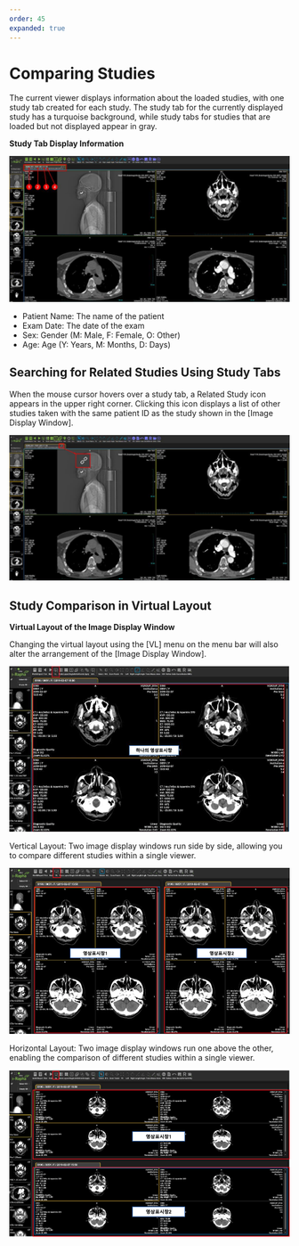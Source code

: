 ```yaml
---
order: 45
expanded: true
---
```


# Comparing Studies

The current viewer displays information about the loaded studies, with one study tab created for each study. The study tab for the currently displayed study has a turquoise background, while study tabs for studies that are loaded but not displayed appear in gray.


**Study Tab Display Information**

![](img/studytab.png)


* Patient Name: The name of the patient
* Exam Date: The date of the exam
* Sex: Gender (M: Male, F: Female, O: Other)
* Age: Age (Y: Years, M: Months, D: Days)

## Searching for Related Studies Using Study Tabs

When the mouse cursor hovers over a study tab, a Related Study icon appears in the upper right corner. Clicking this icon displays a list of other studies taken with the same patient ID as the study shown in the [Image Display Window].

![](img/study_related.png)


## Study Comparison in Virtual Layout

**Virtual Layout of the Image Display Window**

Changing the virtual layout using the [VL] menu on the menu bar will also alter the arrangement of the [Image Display Window].

![](img/vl_ex.png)

Vertical Layout: Two image display windows run side by side, allowing you to compare different studies within a single viewer.

![Vertical Layout](img/vl_ex2.png)

Horizontal Layout: Two image display windows run one above the other, enabling the comparison of different studies within a single viewer.

![Horizontal Layout](img/vl_ex3.png)

